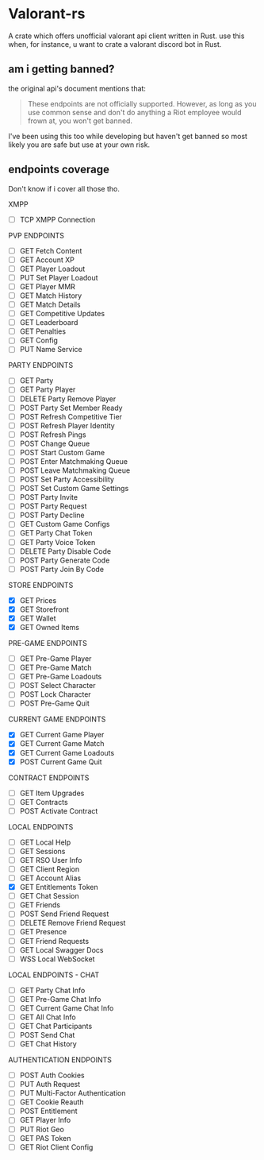 # Valorant-rs

A crate which offers unofficial valorant api client written in Rust.
use this when, for instance, u want to crate a valorant discord bot in Rust.

## am i getting banned?
the original api's document mentions that:

> These endpoints are not officially supported. However, as long as you use common sense and don't do anything a Riot employee would frown at, you won't get banned.

I've been using this too while developing but haven't get banned so most likely you are safe but use at your own risk.

## endpoints coverage

Don't know if i cover all those tho.

XMPP
- [ ] TCP XMPP Connection

PVP ENDPOINTS
- [ ] GET Fetch Content
- [ ] GET Account XP
- [ ] GET Player Loadout
- [ ] PUT Set Player Loadout
- [ ] GET Player MMR
- [ ] GET Match History
- [ ] GET Match Details
- [ ] GET Competitive Updates
- [ ] GET Leaderboard
- [ ] GET Penalties
- [ ] GET Config
- [ ] PUT Name Service

PARTY ENDPOINTS
- [ ] GET Party
- [ ] GET Party Player
- [ ] DELETE Party Remove Player
- [ ] POST Party Set Member Ready
- [ ] POST Refresh Competitive Tier
- [ ] POST Refresh Player Identity
- [ ] POST Refresh Pings
- [ ] POST Change Queue
- [ ] POST Start Custom Game
- [ ] POST Enter Matchmaking Queue
- [ ] POST Leave Matchmaking Queue
- [ ] POST Set Party Accessibility
- [ ] POST Set Custom Game Settings
- [ ] POST Party Invite
- [ ] POST Party Request
- [ ] POST Party Decline
- [ ] GET Custom Game Configs
- [ ] GET Party Chat Token
- [ ] GET Party Voice Token
- [ ] DELETE Party Disable Code
- [ ] POST Party Generate Code
- [ ] POST Party Join By Code

STORE ENDPOINTS
- [x] GET Prices
- [x] GET Storefront
- [x] GET Wallet
- [x] GET Owned Items

PRE-GAME ENDPOINTS
- [ ] GET Pre-Game Player
- [ ] GET Pre-Game Match
- [ ] GET Pre-Game Loadouts
- [ ] POST Select Character
- [ ] POST Lock Character
- [ ] POST Pre-Game Quit

CURRENT GAME ENDPOINTS
- [x] GET Current Game Player
- [x] GET Current Game Match
- [x] GET Current Game Loadouts
- [x] POST Current Game Quit

CONTRACT ENDPOINTS
- [ ] GET Item Upgrades
- [ ] GET Contracts
- [ ] POST Activate Contract

LOCAL ENDPOINTS
- [ ] GET Local Help
- [ ] GET Sessions
- [ ] GET RSO User Info
- [ ] GET Client Region
- [ ] GET Account Alias
- [x] GET Entitlements Token
- [ ] GET Chat Session
- [ ] GET Friends
- [ ] POST Send Friend Request
- [ ] DELETE Remove Friend Request
- [ ] GET Presence
- [ ] GET Friend Requests
- [ ] GET Local Swagger Docs
- [ ] WSS Local WebSocket

LOCAL ENDPOINTS - CHAT
- [ ] GET Party Chat Info
- [ ] GET Pre-Game Chat Info
- [ ] GET Current Game Chat Info
- [ ] GET All Chat Info
- [ ] GET Chat Participants
- [ ] POST Send Chat
- [ ] GET Chat History

AUTHENTICATION ENDPOINTS
- [ ] POST Auth Cookies
- [ ] PUT Auth Request
- [ ] PUT Multi-Factor Authentication
- [ ] GET Cookie Reauth
- [ ] POST Entitlement
- [ ] GET Player Info
- [ ] PUT Riot Geo
- [ ] GET PAS Token
- [ ] GET Riot Client Config